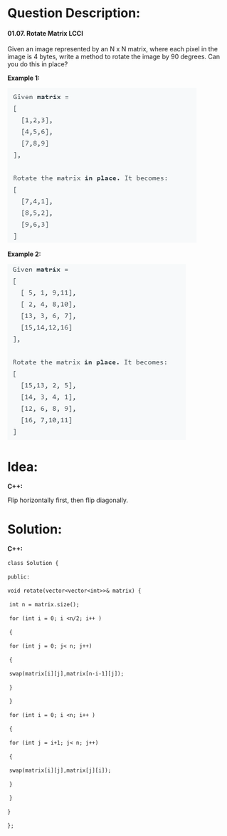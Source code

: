 # Question Description:

#### 01.07. Rotate Matrix LCCI

Given an image represented by an N x N matrix, where each pixel in the image is 4 bytes, write a method to rotate the image by 90 degrees. Can you do this in place?

**Example 1:**

![matrix1](matrix1.png)

**Example 2:**

![matrix2](matrix2.png)

# Idea:

**C++:**

Flip horizontally first, then flip diagonally. 

# Solution:

**C++:**

`class Solution {`

`public:`

  `void rotate(vector<vector<int>>& matrix) {`

​    `int n = matrix.size();`    

​    `for (int i = 0; i <n/2; i++ )`

​    `{`

​      `for (int j = 0; j< n; j++)`

​      `{`

​        `swap(matrix[i][j],matrix[n-i-1][j]);`

​      `}`

​    `}`

​     `for (int i = 0; i <n; i++ )`

​    `{`

​      `for (int j = i+1; j< n; j++)`

​      `{`

​        `swap(matrix[i][j],matrix[j][i]);`

​      `}`

​    `}`        

  `}`

`};`

